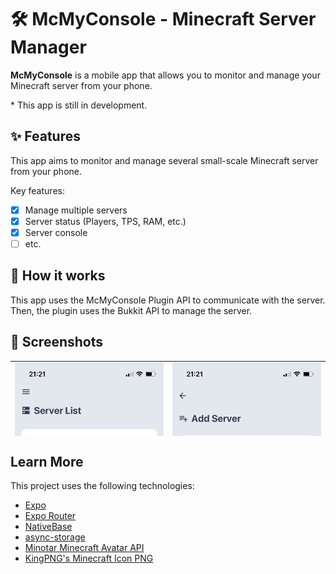# 🛠️ McMyConsole - Minecraft Server Manager

**McMyConsole** is a mobile app that allows you to monitor and manage your Minecraft server from your phone. 

\* This app is still in development.


<!-- Thumbnails -->

<!-- App Store Links -->



## ✨ Features
This app aims to monitor and manage several small-scale Minecraft server from your phone. 

Key features:
- [x] Manage multiple servers
- [x] Server status (Players, TPS, RAM, etc.)
- [x] Server console
- [ ] etc.

## 💭 How it works
This app uses the McMyConsole Plugin API to communicate with the server. Then, the plugin uses the Bukkit API to manage the server.

## 📱 Screenshots
<!-- Screenshots -->

<table style="height: 120px">
  <tr>
    <td>
      <img src="./readme-img/home.png" alt="Home Screen" />
    </td>
    <td>
      <img src="./readme-img/newinfo.png" alt="New Info" />
    </td>
  </tr>
    <tr>
    <td>
      <img src="./readme-img/server.png" />
    </td>
    <td>
      <img src="./readme-img/console.png" alt="Console" />
    </td>
  </tr>
</table>
  
## Learn More
This project uses the following technologies:
- [Expo](https://expo.dev/)
- [Expo Router](https://expo.github.io/router/docs)
- [NativeBase](https://nativebase.io/)
- [async-storage](https://www.npmjs.com/package/@react-native-async-storage/async-storage)
- [Minotar Minecraft Avatar API](https://minotar.net/)
- [KingPNG's Minecraft Icon PNG](https://www.kindpng.com/imgv/iRTJwow_minecraft-icon-png-flat-minecraft-icon-transparent-png/)
